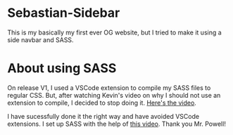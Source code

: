 # Sebastian-Sidebar
This is my basically my first ever OG website, but I tried to make it using a side navbar and SASS.

# About using SASS
On release V1, I used a VSCode extension to compile my SASS files to regular CSS. But, after watching Kevin's video on why I should not use an extension to compile, I decided to stop doing it. [Here's the video](https://www.youtube.com/watch?v=o4cECvhrBo8).

I have sucessfully done it the right way and have avoided VSCode extensions. I set up SASS with the help of [this video](https://youtu.be/wYWf2m_yzBQ). Thank you Mr. Powell!
